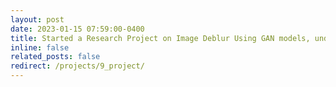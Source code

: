 ```yaml
---
layout: post
date: 2023-01-15 07:59:00-0400
title: Started a Research Project on Image Deblur Using GAN models, under Prof. Shanmuganathan Raman.
inline: false
related_posts: false
redirect: /projects/9_project/
---
```



